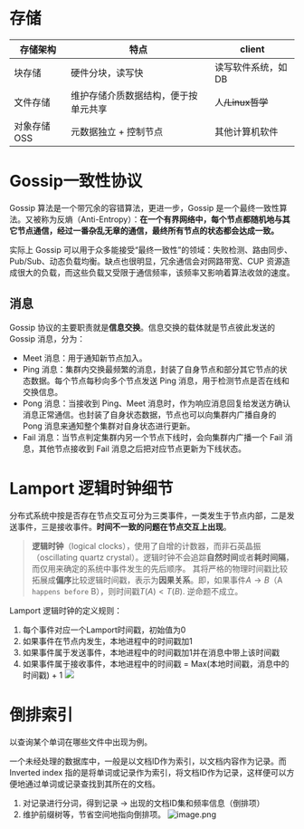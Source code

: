 # 存储

| 存储架构    | 特点 | client |
| ----------- | ---- | ---- |
| 块存储      |  硬件分块，读写快    |   读写软件系统，如DB   |
| 文件存储    | 维护存储介质数据结构，便于按单元共享     |   人~~/Linux哲学~~   |
| 对象存储OSS | 元数据独立 + 控制节点     | 其他计算机软件     |

# Gossip一致性协议

Gossip 算法是一个带冗余的容错算法，更进一步，Gossip 是一个最终一致性算法。又被称为反熵（Anti-Entropy）：**在一个有界网络中，每个节点都随机地与其它节点通信，经过一番杂乱无章的通信，最终所有节点的状态都会达成一致。**

实际上 Gossip 可以用于众多能接受“最终一致性”的领域：失败检测、路由同步、Pub/Sub、动态负载均衡。缺点也很明显，冗余通信会对网路带宽、CUP 资源造成很大的负载，而这些负载又受限于通信频率，该频率又影响着算法收敛的速度。

## 消息

Gossip 协议的主要职责就是**信息交换**。信息交换的载体就是节点彼此发送的Gossip 消息，分为：

-   Meet 消息：用于通知新节点加入。
-   Ping 消息：集群内交换最频繁的消息，封装了自身节点和部分其它节点的状态数据。每个节点每秒向多个节点发送 Ping 消息，用于检测节点是否在线和交换信息。
-   Pong 消息：当接收到 Ping、Meet 消息时，作为响应消息回复给发送方确认消息正常通信。也封装了自身状态数据，节点也可以向集群内广播自身的 Pong 消息来通知整个集群对自身状态进行更新。
-   Fail 消息：当节点判定集群内另一个节点下线时，会向集群内广播一个 Fail 消息，其他节点接收到 Fail 消息之后把对应节点更新为下线状态。


# Lamport 逻辑时钟细节
分布式系统中按是否存在节点交互可分为三类事件，一类发生于节点内部，二是发送事件，三是接收事件。**时间不一致的问题在节点交互上出现**。

> **逻辑时钟**（logical clocks），使用了自增的计数器，而非石英晶振（oscillating quartz crystal）。逻辑时钟不会追踪**自然时间**或者**耗时间隔**，而仅用来确定的系统中事件发生的先后顺序。
> 其将严格的物理时间戳比较拓展成**偏序**比较逻辑时间戳，表示为**因果关系**。即，如果事件$A\rightarrow B$（A `happens before` B），则时间戳$T(A) < T(B)$. 逆命题不成立。

Lamport 逻辑时钟的定义规则：
1.  每个事件对应一个Lamport时间戳，初始值为0
2.  如果事件在节点内发生，本地进程中的时间戳加1
3.  如果事件属于发送事件，本地进程中的时间戳加1并在消息中带上该时间戳
4.  如果事件属于接收事件，本地进程中的时间戳 = Max(本地时间戳，消息中的时间戳) + 1
![](http://img.070077.xyz/20230114005703.png)


# 倒排索引

以查询某个单词在哪些文件中出现为例。

一个未经处理的数据库中，一般是以文档ID作为索引，以文档内容作为记录。而Inverted index 指的是将单词或记录作为索引，将文档ID作为记录，这样便可以方便地通过单词或记录查找到其所在的文档。

1. 对记录进行分词，得到记录 -> 出现的文档ID集和频率信息（倒排项）
2. 维护前缀树等，节省空间地指向倒排项。
![image.png](http://img.070077.xyz/20230117205551.png)
